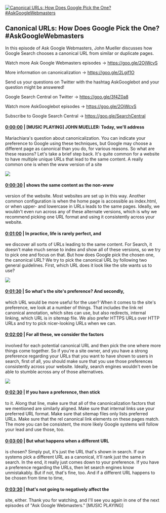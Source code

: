 [![Canonical URLs: How Does Google Pick the One? #AskGoogleWebmasters](https://i.ytimg.com/vi/8j_hxBw5B4E/maxresdefault.jpg)](https://www.youtube.com/watch?v=8j_hxBw5B4E)

## Canonical URLs: How Does Google Pick the One? #AskGoogleWebmasters

In this episode of Ask Google Webmasters, John Mueller discusses how Google Search chooses a canonical URL from similar or duplicate pages.

Watch more Ask Google Webmasters episodes → https://goo.gle/2OjWcvS 



More information on canonicalization → https://goo.gle/2Lgif1O 



Send us your questions on Twitter with the hashtag AskGooglebot and your question might be answered! 

Google Search Central on Twitter → https://goo.gle/3f4Z0a8



Watch more AskGooglebot episodes → https://goo.gle/2OjWcvS

Subscribe to Google Search Central → https://goo.gle/SearchCentral



#### [0:00:00](https://www.youtube.com/watch?v=8j_hxBw5B4E&t=0) |  [MUSIC PLAYING] JOHN MUELLER: Today, we'll address

Mariachiara's question about canonicalization. You can indicate your preference to Google using these techniques, but Google may choose a different page as canonical than you do, for various reasons. So what are these reasons? Let's take a brief step back. It's quite common for a website to have multiple unique URLs that lead to the same content. A really common one is when the www version of a site  

![](https://i.ytimg.com/vi/8j_hxBw5B4E/maxres1.jpg)



#### [0:00:30](https://www.youtube.com/watch?v=8j_hxBw5B4E&t=30) |  shows the same content as the non-www

version of the website. Most websites are set up in this way. Another common configuration is when the home page is accessible as index.html, or when upper- and lowercase in URLs leads to the same pages. Ideally, we wouldn't even run across any of these alternate versions, which is why we recommend picking one URL format and using it consistently across your website.  

#### [0:01:00](https://www.youtube.com/watch?v=8j_hxBw5B4E&t=60) |  In practice, life is rarely perfect, and

we discover all sorts of URLs leading to the same content. For Search, it doesn't make much sense to index and show all of these versions, so we try to pick one and focus on that. But how does Google pick the chosen one, the canonical URL? We try to pick the canonical URL by following two general guidelines. First, which URL does it look like the site wants us to use?  

![](https://i.ytimg.com/vi/8j_hxBw5B4E/maxres2.jpg)



#### [0:01:30](https://www.youtube.com/watch?v=8j_hxBw5B4E&t=90) |  So what's the site's preference? And secondly,

which URL would be more useful for the user? When it comes to the site's preference, we look at a number of things. That includes the link rel canonical annotation, which sites can use, but also redirects, internal linking, which URL is in sitemap file. We also prefer HTTPS URLs over HTTP URLs and try to pick nicer-looking URLs when we can.  

#### [0:02:00](https://www.youtube.com/watch?v=8j_hxBw5B4E&t=120) |  For all these, we consider the factors

involved for each potential canonical URL and then pick the one where more things come together. So if you're a site owner, and you have a strong preference regarding your URLs that you want to have shown to users in search, first of all, you should make sure that you use those preferences consistently across your website. Ideally, search engines wouldn't even be able to stumble across any of those alternatives.  

![](https://i.ytimg.com/vi/8j_hxBw5B4E/maxres3.jpg)



#### [0:02:30](https://www.youtube.com/watch?v=8j_hxBw5B4E&t=150) |  If you have a preference, then stick

to it. Along that line, make sure that all of the canonicalization factors that we mentioned are similarly aligned. Make sure that internal links use your preferred URL format. Make sure that sitemap files only lists preferred URLs. Make sure that the rel canonical link elements on these pages match. The more you can be consistent, the more likely Google systems will follow your lead and use those, too.  

#### [0:03:00](https://www.youtube.com/watch?v=8j_hxBw5B4E&t=180) |  But what happens when a different URL

is chosen? Simply put, it's just the URL that's shown in search. If our systems pick a different URL as a canonical, it'll rank just the same in search. In the end, it really just comes down to your preference. If you have a preference regarding the URLs, then let search engines know unmistakably. But if not, that's fine, too. And if a different URL happens to be chosen from time to time,  

#### [0:03:30](https://www.youtube.com/watch?v=8j_hxBw5B4E&t=210) |  that's not going to negatively affect the

site, either. Thank you for watching, and I'll see you again in one of the next episodes of "Ask Google Webmasters." [MUSIC PLAYING]  